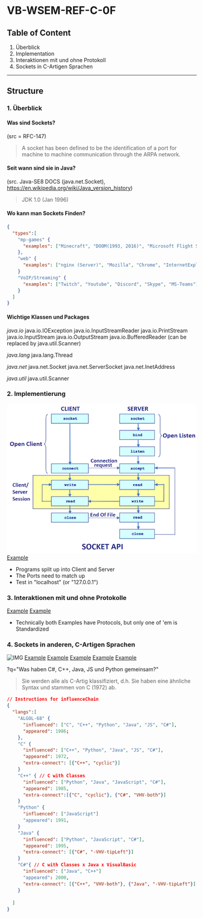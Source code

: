 <!-- markdownlint-disable-file-->
# VB-WSEM-REF-C-0F

## Table of Content
1. Überblick
2. Implementation
3. Interaktionen mit und ohne Protokoll
4. Sockets in C-Artigen Sprachen
----------

## Structure
### 1. Überblick 
#### Was sind Sockets?
(src = RFC-147)
> A socket has been defined to be
> the identification of a port for
> machine to machine communication
> through the ARPA network.   

#### Seit wann sind sie in Java?
(src. Java-SE8 DOCS (java.net.Socket), https://en.wikipedia.org/wiki/Java_version_history)
> JDK 1.0 (Jan 1996)

#### Wo kann man Sockets Finden?
```json
{
  "types":[
    "mp-games" {
      "examples": ["Minecraft", "DOOM(1993, 2016)", "Microsoft Flight Simulator(2020)", "Fortnite", "CS:GO", "Portal 2"]
    },
    "web" {
      "examples": ["nginx (Server)", "Mozilla", "Chrome", "InternetExplorer", "Edge"]
    }
    "VoIP/Streaming" {
      "examples": ["Twitch", "Youtube", "Discord", "Skype", "MS-Teams"]
    }
  ]
}
```

#### Wichtige Klassen und Packages

*java.io*
java.io.IOException
java.io.InputStreamReader
java.io.PrintStream
java.io.InputStream
java.io.OutputStream
java.io.BufferedReader (can be replaced by java.util.Scanner)

*java.lang*
java.lang.Thread

*java.net*
java.net.Socket
java.net.ServerSocket
java.net.InetAddress

*java.util*
java.util.Scanner

### 2. Implementierung
![IMG](presentation/img/Socket_verbindungsaufbau_javatpoint.com.png)
[Example](Beispiele/java/com/akb/sig/mpchat/)
<!--Minimal Chat System over IP-->

- Programs split up into Client and Server
- The Ports need to match up
- Test in "localhost" (or "127.0.0.1")
  
### 3. Interaktionen mit und ohne Protokolle
[Example](Beispiele/java/com/akb/sig/mpnim/)
[Example](Beispiele/java/com/akb/sig/server/)
- Technically both Examples have Protocols, but only one of 'em is Standardized

### 4. Sockets in anderen, C-Artigen Sprachen
![IMG](presentation/img/influenceChain.png)
[Example](Beispiele/LnxServer.cpp) [Example](Beispiele/WinServer.cpp)
[Example](Beispiele/Client.cs)
[Example](Beispiele/Client.js)
[Example](Beispiele/Client.py)

?q="Was haben C#, C++, Java, JS und Python gemeinsam?"
> Sie werden alle als C-Artig klassifiziert, d.h. Sie haben eine ähnliche Syntax und stammen von C (1972) ab.

```json
// Instructions for influenceChain
{
  "langs":[
    "ALGOL-68" {
      "influenced": ["C", "C++", "Python", "Java", "JS", "C#"],
      "appeared": 1986;
    },
    "C" {
      "influenced": ["C++", "Python", "Java", "JS", "C#"],
      "appeared": 1972,
      "extra-connect": [{"C++", "cyclic"}]
    }
    "C++" { // C with Classes
      "influenced": ["Python", "Java", "JavaScript", "C#"],
      "appeared": 1985,
      "extra-connect":[{"C", "cyclic"}, {"C#", "VHV-both"}]
    }
    "Python" {
      "influenced": ["JavaScript"]
      "appeared": 1991,
    }
    "Java" {
      "influenced": ["Python", "JavaScript", "C#"],
      "appeared": 1995,
      "extra-connect": [{"C#", "-VHV-tipLeft"}]
    }
    "C#"{ // C with Classes x Java x VisualBasic
      "influenced": ["Java", "C++"]
      "appeared": 2000,
      "extra-connect": [{"C++", "VHV-both"}, {"Java", "-VHV-tipLeft"}]
    }

  ]
}
```